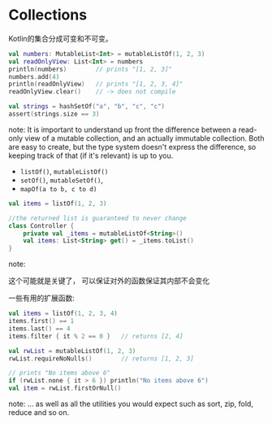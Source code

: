 # Collections
[ppt]:()
Kotlin的集合分成可变和不可变。

``` kotlin
val numbers: MutableList<Int> = mutableListOf(1, 2, 3)
val readOnlyView: List<Int> = numbers
println(numbers)        // prints "[1, 2, 3]"
numbers.add(4)
println(readOnlyView)   // prints "[1, 2, 3, 4]"
readOnlyView.clear()    // -> does not compile

val strings = hashSetOf("a", "b", "c", "c")
assert(strings.size == 3)
```
note: 
It is important to understand up front the difference between a read-only view of a mutable collection, and an actually immutable collection. Both are easy to create, but the type system doesn't express the difference, so keeping track of that (if it's relevant) is up to you.

[ppt]:()

* `listOf()`, `mutableListOf()`
* `setOf()`, `mutableSetOf()`,
* `mapOf(a to b, c to d)`

[ppt]:()

``` kotlin
val items = listOf(1, 2, 3)

//the returned list is guaranteed to never change
class Controller {
    private val _items = mutableListOf<String>()
    val items: List<String> get() = _items.toList()
}
```
note: 

这个可能就是关键了， 可以保证对外的函数保证其内部不会变化

[ppt]:()

一些有用的扩展函数:

``` kotlin
val items = listOf(1, 2, 3, 4)
items.first() == 1
items.last() == 4
items.filter { it % 2 == 0 }   // returns [2, 4]

val rwList = mutableListOf(1, 2, 3)
rwList.requireNoNulls()        // returns [1, 2, 3]

// prints "No items above 6"
if (rwList.none { it > 6 }) println("No items above 6")  
val item = rwList.firstOrNull()
```

note: 
... as well as all the utilities you would expect such as sort, zip, fold, reduce and so on.
<!--
Maps follow the same pattern. They can be easily instantiated and accessed like this:

``` kotlin
val readWriteMap = hashMapOf("foo" to 1, "bar" to 2)
println(readWriteMap["foo"])  // prints "1"
val snapshot: Map<String, Int> = HashMap(readWriteMap)
```
-->